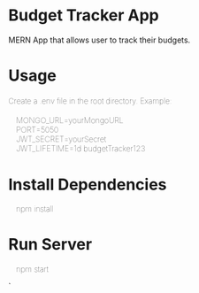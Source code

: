 # Budget Tracker App
MERN App that allows user to track their budgets.

<h1>Usage</h1>

<h4 style="font-weight: lighter">Create a .env file in the root directory. Example: </h4>

  <p style="font-weight: lighter"> 
   &emsp;MONGO_URL=yourMongoURL <br>
   &emsp;PORT=5050 <br>
   &emsp;JWT_SECRET=yourSecret <br>
   &emsp;JWT_LIFETIME=1d budgetTracker123 
   </p>

<h1>Install Dependencies</h1>

  <p style="font-weight: lighter">&emsp;npm install</p>

<h1>Run Server</h1>

  <p style="font-weight: lighter">&emsp;npm start</p>
`